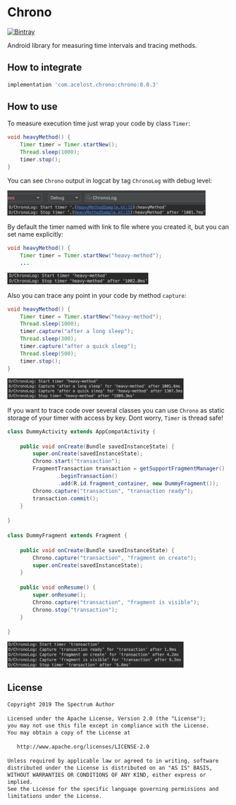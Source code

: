 # Chrono

[![Bintray][bintraybadge-svg]][bintray]

Android library for measuring time intervals and tracing methods.

## How to integrate

```groovy
implementation 'com.acelost.chrono:chrono:0.0.3'
```

## How to use
To measure execution time just wrap your code by class `Timer`:
 
```java
void heavyMethod() {
    Timer timer = Timer.startNew();
    Thread.sleep(1000);
    timer.stop();
}
```
You can see `Chrono` output in logcat by tag `ChronoLog` with debug level:

<img src="chrono_log_sample_1.png" width="450">

By default the timer named with link to file where you created it, but you can set name explicitly:

```java
void heavyMethod() {
    Timer timer = Timer.startNew("heavy-method");
    ...
```

<img src="chrono_log_sample_2.png" width="320">

Also you can trace any point in your code by method `capture`:

```java
void heavyMethod() {
    Timer timer = Timer.startNew("heavy-method");
    Thread.sleep(1000);
    timer.capture("after a long sleep");
    Thread.sleep(300);
    timer.capture("after a quick sleep");
    Thread.sleep(500);
    timer.stop();
}
```

<img src="chrono_log_sample_3.png" width="400">

If you want to trace code over several classes you can use `Chrono` as static storage of your timer with access by key. Dont worry, `Timer` is thread safe!

```java
class DummyActivity extends AppCompatActivity {
    
    public void onCreate(Bundle savedInstanceState) {
        super.onCreate(savedInstanceState);
        Chrono.start("transaction");
        FragmentTransaction transaction = getSupportFragmentManager()
                .beginTransaction()
                .add(R.id.fragment_container, new DummyFragment());
        Chrono.capture("transaction", "transaction ready");
        transaction.commit();
    }
    
}

class DummyFragment extends Fragment {
    
    public void onCreate(Bundle savedInstanceState) {
        Chrono.capture("transaction", "fragment on create");
        super.onCreate(savedInstanceState);
    }
    
    public void onResume() {
        super.onResume();
        Chrono.capture("transaction", "fragment is visible");
        Chrono.stop("transaction");
    }
    
}
```

<img src="chrono_log_sample_4.png" width="400">

## License

    Copyright 2019 The Spectrum Author

    Licensed under the Apache License, Version 2.0 (the "License");
    you may not use this file except in compliance with the License.
    You may obtain a copy of the License at

       http://www.apache.org/licenses/LICENSE-2.0

    Unless required by applicable law or agreed to in writing, software
    distributed under the License is distributed on an "AS IS" BASIS,
    WITHOUT WARRANTIES OR CONDITIONS OF ANY KIND, either express or implied.
    See the License for the specific language governing permissions and
    limitations under the License.
    
[bintray]: https://bintray.com/acelost/Chrono/chrono
[bintraybadge-svg]: https://img.shields.io/bintray/v/acelost/Chrono/chrono.svg
